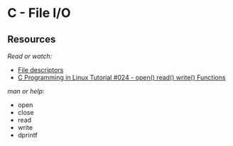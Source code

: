 # C - File I/O

## Resources
*Read or watch:*

- [File descriptors](https://intranet.alxswe.com/rltoken/Duva-9Fjyskt39R__Nnazg)
- [C Programming in Linux Tutorial #024 - open() read() write() Functions](https://intranet.alxswe.com/rltoken/x05veqiLPSxXmJf9zTtCkQ)

*man or help:*

- open
- close
- read
- write
- dprintf
